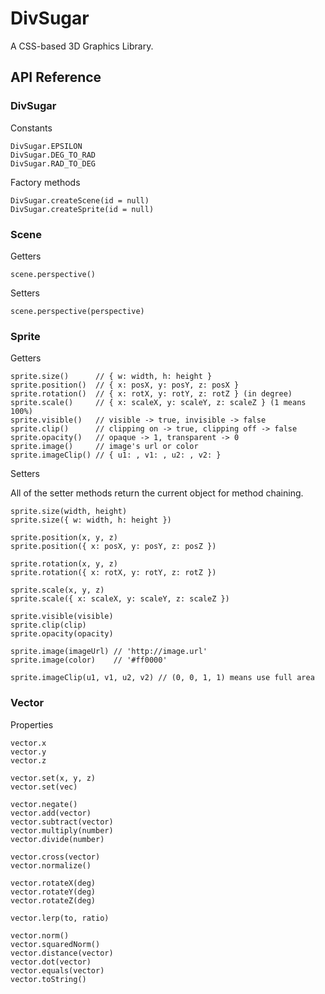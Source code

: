 DivSugar
========

A CSS-based 3D Graphics Library.

API Reference
-------------

### DivSugar

Constants

```
DivSugar.EPSILON
DivSugar.DEG_TO_RAD
DivSugar.RAD_TO_DEG
```

Factory methods

```
DivSugar.createScene(id = null)
DivSugar.createSprite(id = null)
```

### Scene

Getters

```
scene.perspective()
```

Setters

```
scene.perspective(perspective)
```

### Sprite

Getters

```
sprite.size()	   // { w: width, h: height }
sprite.position()  // { x: posX, y: posY, z: posX }
sprite.rotation()  // { x: rotX, y: rotY, z: rotZ } (in degree)
sprite.scale()	   // { x: scaleX, y: scaleY, z: scaleZ } (1 means 100%)
sprite.visible()   // visible -> true, invisible -> false
sprite.clip()	   // clipping on -> true, clipping off -> false
sprite.opacity()   // opaque -> 1, transparent -> 0
sprite.image()     // image's url or color 
sprite.imageClip() // { u1: , v1: , u2: , v2: }
```

Setters

All of the setter methods return the current object for method chaining.
 
```
sprite.size(width, height)
sprite.size({ w: width, h: height })

sprite.position(x, y, z)
sprite.position({ x: posX, y: posY, z: posZ })

sprite.rotation(x, y, z)
sprite.rotation({ x: rotX, y: rotY, z: rotZ })

sprite.scale(x, y, z)
sprite.scale({ x: scaleX, y: scaleY, z: scaleZ })

sprite.visible(visible)
sprite.clip(clip)
sprite.opacity(opacity)

sprite.image(imageUrl) // 'http://image.url'
sprite.image(color)    // '#ff0000'

sprite.imageClip(u1, v1, u2, v2) // (0, 0, 1, 1) means use full area
```

### Vector

Properties

```
vector.x
vector.y
vector.z
```

```
vector.set(x, y, z)
vector.set(vec)

vector.negate()
vector.add(vector)
vector.subtract(vector)
vector.multiply(number)
vector.divide(number)

vector.cross(vector)
vector.normalize()

vector.rotateX(deg)
vector.rotateY(deg)
vector.rotateZ(deg)

vector.lerp(to, ratio)
```

```
vector.norm()
vector.squaredNorm()
vector.distance(vector)
vector.dot(vector)
vector.equals(vector)
vector.toString()
```
